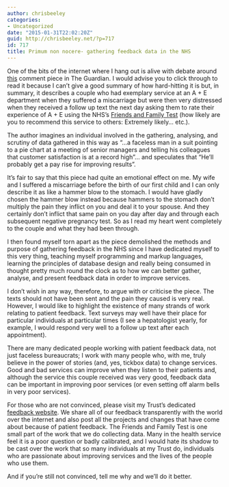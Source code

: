 ```yaml
---
author: chrisbeeley
categories:
- Uncategorized
date: "2015-01-31T22:02:20Z"
guid: http://chrisbeeley.net/?p=717
id: 717
title: Primum non nocere- gathering feedback data in the NHS
---
```


One of the bits of the internet where I hang out is alive with debate around [this](http://www.theguardian.com/commentisfree/2015/jan/29/a-e-miscarriage-nhs-text) comment piece in The Guardian. I would advise you to click through to read it because I can’t give a good summary of how hard-hitting it is but, in summary, it describes a couple who had exemplary service at an A + E department when they suffered a miscarriage but were then very distressed when they received a follow up text the next day asking them to rate their experience of A + E using the NHS’s [Friends and Family Test](http://www.nhs.uk/NHSEngland/AboutNHSservices/Pages/nhs-friends-and-family-test.aspx) (how likely are you to recommend this service to others: Extremely likely… etc.).

The author imagines an individual involved in the gathering, analysing, and scrutiny of data gathered in this way as “…a faceless man in a suit pointing to a pie chart at a meeting of senior managers and telling his colleagues that customer satisfaction is at a record high”… and speculates that “He’ll probably get a pay rise for improving results”.

It’s fair to say that this piece had quite an emotional effect on me. My wife and I suffered a miscarriage before the birth of our first child and I can only describe it as like a hammer blow to the stomach. I would have gladly chosen the hammer blow instead because hammers to the stomach don’t multiply the pain they inflict on you and deal it to your spouse. And they certainly don’t inflict that same pain on you day after day and through each subsequent negative pregnancy test. So as I read my heart went completely to the couple and what they had been through.

I then found myself torn apart as the piece demolished the methods and purpose of gathering feedback in the NHS since I have dedicated myself to this very thing, teaching myself programming and markup languages, learning the principles of database design and really being consumed in thought pretty much round the clock as to how we can better gather, analyse, and present feedback data in order to improve services.

I don’t wish in any way, therefore, to argue with or criticise the piece. The texts should not have been sent and the pain they caused is very real. However, I would like to highlight the existence of many strands of work relating to patient feedback. Text surveys may well have their place for particular individuals at particular times (I see a hepatologist yearly, for example, I would respond very well to a follow up text after each appointment).

There are many dedicated people working with patient feedback data, not just faceless bureaucrats; I work with many people who, with me, truly believe in the power of stories (and, yes, tickbox data) to change services. Good and bad services can improve when they listen to their patients and, although the service this couple received was very good, feedback data can be important in improving poor services (or even setting off alarm bells in very poor services).

For those who are not convinced, please visit my Trust’s dedicated [feedback website](http://feedback.nottinghamshirehealthcare.nhs.uk/). We share all of our feedback transparently with the world over the internet and also post all the projects and changes that have come about because of patient feedback. The Friends and Family Test is one small part of the work that we do collecting data. Many in the health service feel it is a poor question or badly calibrated, and I would hate its shadow to be cast over the work that so many individuals at my Trust do, individuals who are passionate about improving services and the lives of the people who use them.

And if you’re still not convinced, tell me why and we’ll do it better.